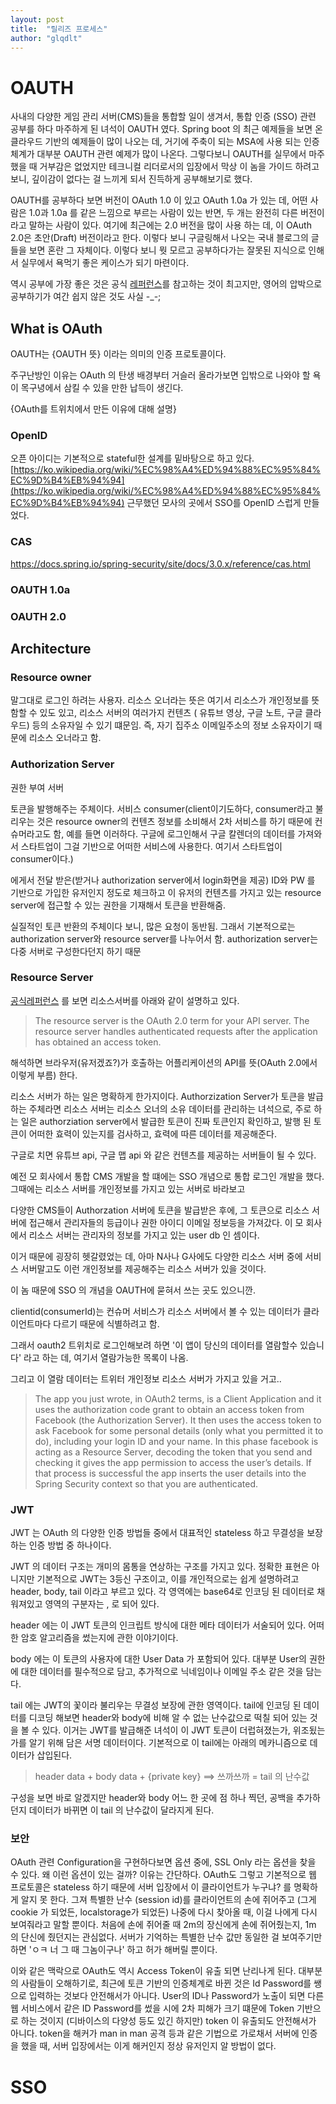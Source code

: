 ```yaml
---
layout: post
title:  "릴리즈 프로세스"
author: "glqdlt"
---
```




# OAUTH

사내의 다양한 게임 관리 서버(CMS)들을 통합할 일이 생겨서, 통합 인증 (SSO) 관련 공부를 하다 마주하게 된 녀석이 OAUTH 였다.
Spring boot 의 최근 예제들을 보면 온 클라우드 기반의 예제들이 많이 나오는 데, 거기에 주축이 되는 MSA에 사용 되는 인증 체계가 대부분 OAUTH 관련 예제가 많이 나온다. 그렇다보니 OAUTH를 실무에서 마주했을 때 거부감은 없었지만 테크니컬 리더로서의 입장에서 막상 이 놈을 가이드 하려고 보니, 깊이감이 없다는 걸 느끼게 되서 진득하게 공부해보기로 했다.


OAUTH를 공부하다 보면 버전이 OAuth 1.0 이 있고 OAuth 1.0a 가 있는 데, 어떤 사람은 1.0과 1.0a 를 같은 느낌으로 부르는 사람이 있는 반면, 두 개는 완전히 다른 버전이라고 말하는 사람이 있다. 여기에 최근에는 2.0 버전을 많이 사용 하는 데, 이 OAuth 2.0은 초안(Draft) 버전이라고 한다. 이렇다 보니 구글링해서 나오는 국내 블로그의 글들을 보면 혼란 그 자체이다. 이렇다 보니 뭣 모르고 공부하다가는 잘못된 지식으로 인해서 실무에서 욕먹기 좋은 케이스가 되기 마련이다.

역시 공부에 가장 좋은 것은 공식 [레퍼런스](https://www.oauth.com/)를 참고하는 것이 최고지만, 영어의 압박으로 공부하기가 여간 쉽지 않은 것도 사실 -_-;

## What is OAuth

OAUTH는 {OAUTH 뜻} 이라는 의미의 인증 프로토콜이다.

주구난방인 이유는 OAuth 의 탄생 배경부터 거슬러 올라가보면 입밖으로 나와야 할 욕이 목구녕에서 삼킬 수 있을 만한 납득이 생긴다. 

{OAuth를 트위치에서 만든 이유에 대해 설명}

### OpenID

오픈 아이디는 기본적으로 stateful한 설계를 밑바탕으로 하고 있다.[https://ko.wikipedia.org/wiki/%EC%98%A4%ED%94%88%EC%95%84%EC%9D%B4%EB%94%94](https://ko.wikipedia.org/wiki/%EC%98%A4%ED%94%88%EC%95%84%EC%9D%B4%EB%94%94)
근무했던 모사의 곳에서 SSO를 OpenID 스럽게 만들었다.

### CAS

https://docs.spring.io/spring-security/site/docs/3.0.x/reference/cas.html


### OAUTH 1.0a

### OAUTH 2.0

## Architecture

### Resource owner

말그대로 로그인 하려는 사용자. 리소스 오너라는 뜻은 여기서 리소스가 개인정보를 뜻함할 수 있도 있고, 리소스 서버의 여러가지 컨텐츠 ( 유튜브 영상, 구글 노트, 구글 클라우드) 등의 소유자일 수 있기 떄문임. 즉, 자기 집주소 이메일주소의 정보 소유자이기 때문에 리소스 오너라고 함.

### Authorization Server

권한 부여 서버

토큰을 발행해주는 주체이다. 서비스 consumer(client이기도하다, consumer라고 불리우는 것은 resource owner의 컨텐츠 정보를 소비해서 2차 서비스를 하기 때문에 컨슈머라고도 함, 예를 들면 이러하다. 구글에 로그인해서 구글 칼렌더의 데이터를 가져와서 스타트업이 그걸 기반으로 어떠한 서비스에 사용한다. 여기서 스타트업이 consumer이다.)  

에게서 전달 받은(받거나 authorization server에서 login화면을 제공) ID와 PW 를 기반으로 가입한 유저인지 정도로 체크하고 이 유저의 컨텐츠를 가지고 있는 resource server에 접근할 수 있는 권한을 기재해서 토큰을 반환해줌.

실질적인 토큰 반환의 주체이다 보니, 많은 요청이 동반됨. 그래서 기본적으로는 authorization server와 resource server를 나누어서 함. authorization server는 다중 서버로 구성한다던지 하기 때문

### Resource Server

[공식레퍼런스](https://www.oauth.com/oauth2-servers/the-resource-server/) 를 보면 리소스서버를 아래와 같이 설명하고 있다.

> The resource server is the OAuth 2.0 term for your API server. The resource server handles authenticated requests after the application has obtained an access token.

해석하면 브라우저(유저겠죠?)가 호출하는 어플리케이션의 API를 뜻(OAuth 2.0에서 이렇게 부름) 한다.

리소스 서버가 하는 일은 명확하게 한가지이다. Authorzization Server가 토큰을 발급하는 주체라면 리소스 서버는 리소스 오너의 소유 데이터를 관리하는 녀석으로, 주로 하는 일은 authorziation server에서 발급한 토큰이 진짜 토큰인지 확인하고, 발행 된 토큰이 어떠한 효력이 있는지를 검사하고, 효력에 따른 데이터를 제공해준다.

구글로 치면 유튜브 api, 구글 맵 api 와 같은 컨텐츠를 제공하는 서버들이 될 수 있다. 

예전 모 회사에서 통합 CMS 개발을 할 떄에는 SSO 개념으로 통합 로그인 개발을 했다. 그때에는 리소스 서버를 개인정보를 가지고 있는 서버로 바라보고 

다양한 CMS들이 Authorzation 서버에 토큰을 발급받은 후에, 그 토큰으로 리소스 서버에 접근해서 관리자들의 등급이나 권한 아이디 이메일 정보등을 가져갔다. 이 모 회사에서 리소스 서버는 관리자의 정보를 가지고 있는 user db 인 셈이다.

이거 때문에 굉장히 헷갈렸었는 데, 아마 N사나 G사에도 다양한 리소스 서버 중에 서비스 서버말고도 이런 개인정보를 제공해주는 리소스 서버가 있을 것이다.

이 놈 때문에 SSO 의 개념을 OAUTH에 묻혀서 쓰는 곳도 있으니깐.

clientid(consumerId)는 컨슈머 서비스가 리소스 서버에서 볼 수 있는 데이터가 클라이언트마다 다르기 때문에 식별하려고 함.

그래서 oauth2 트위치로 로그인해보려 하면 '이 앱이 당신의 데이터를 열람할수 있습니다' 라고 하는 데, 여기서 열람가능한 목록이 나옴.

그리고 이 열람 데이터는 트위터 개인정보 리소스 서버가 가지고 있을 거고..

>The app you just wrote, in OAuth2 terms, is a Client Application and it uses the authorization code grant to obtain an access token from Facebook (the Authorization Server). It then uses the access token to ask Facebook for some personal details (only what you permitted it to do), including your login ID and your name. In this phase facebook is acting as a Resource Server, decoding the token that you send and checking it gives the app permission to access the user’s details. If that process is successful the app inserts the user details into the Spring Security context so that you are authenticated.


### JWT

JWT 는 OAuth 의 다양한 인증 방법들 중에서 대표적인 stateless 하고 무결성을 보장하는 인증 방법 중 하나이다. 

JWT 의 데이터 구조는 개미의 몸통을 연상하는 구조를 가지고 있다. 정확한 표현은 아니지만 기본적으로 JWT는 3등신 구조이고, 이를 개인적으로는 쉽게 설명하려고 header, body, tail 이라고 부르고 있다. 각 영역에는 base64로 인코딩 된 데이터로 채워져있고 영역의 구분자는 , 로 되어 있다.

header 에는 이 JWT 토큰의 인크립트 방식에 대한 메타 데이터가 서술되어 있다. 어떠한 암호 알고리즘을 썼는지에 관한 이야기이다. 

body 에는 이 토큰의 사용자에 대한 User Data 가 포함되어 있다. 대부분 User의 권한에 대한 데이터를 필수적으로 담고, 추가적으로 닉네임이나 이메일 주소 같은 것을 담는다.

tail 에는 JWT의 꽃이라 불리우는 무결성 보장에 관한 영역이다. tail에 인코딩 된 데이터를 디코딩 해보면 header와 body에 비해 알 수 없는 난수값으로 떡칠 되어 있는 것을 볼 수 있다. 이거는 JWT를 발급해준 녀석이 이 JWT 토큰이 더럽혀졌는가, 위조됬는가를 알기 위해 담은 서명 데이터이다. 기본적으로 이 tail에는 아래의 메카니즘으로 데이터가 삽입된다.

> header data + body data + {private key}  ==> 쓰까쓰까 = tail 의 난수값

구성을 보면 바로 알겠지만 header와 body 어느 한 곳에 점 하나 찍던, 공백을 추가하던지 데이터가 바뀌면 이 tail 의 난수값이 달라지게 된다. 

### 보안 

OAuth 관련 Configuration을 구현하다보면 옵션 중에, SSL Only 라는 옵션을 찾을 수 있다. 왜 이런 옵션이 있는 걸까? 이유는 간단하다. OAuth도 그렇고 기본적으로 웹 프로토콜은 stateless 하기 때문에 서버 입장에서 이 클라이언트가 누구냐? 를 명확하게 알지 못 한다. 그져 특별한 난수 (session id)를 클라이언트의 손에 쥐어주고 (그게 cookie 가 되었든, localstorage가 되었든) 나중에 다시 찾아올 때, 이걸 나에게 다시 보여줘라고 말할 뿐이다. 처음에 손에 쥐어줄 때 2m의 장신에게 손에 쥐어줬는지, 1m 의 단신에 줬던지는 관심없다. 서버가 기억하는 특별한 난수 값만 동일한 걸 보여주기만 하면 'ㅇㅋ 너 그 때 그놈이구나' 하고 허가 해버릴 뿐이다.

이와 같은 맥락으로 OAuth도 역시 Access Token이 유출 되면 난리나게 된다. 대부분의 사람들이 오해하기로, 최근에 토큰 기반의 인증체계로 바뀐 것은 Id Password를 쌩으로 입력하는 것보다 안전해서가 아니다. User의 ID나 Password가 노출이 되면 다른 웹 서비스에서 같은 ID Password를 썼을 시에 2차 피해가 크기 떄문에 Token 기반으로 하는 것이지 (디바이스의 다양성 등도 있긴 하지만) token 이 유출되도 안전해서가 아니다. token을 해커가 man in man 공격 등과 같은 기법으로 가로채서 서버에 인증을 했을 때, 서버 입장에서는 이게 해커인지 정상 유저인지 알 방법이 없다.

# SSO
